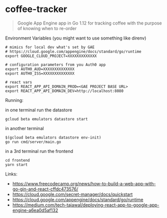 # coffee-tracker
> Google App Engine app in Go 1.12 for tracking coffee with the purpose of knowing when to re-order


Environment Variables (you might want to use something like direnv)

```.env
# mimics for local dev what's set by GAE
# https://cloud.google.com/appengine/docs/standard/go/runtime
export GOOGLE_CLOUD_PROJECT=XXXXXXXXXXXXX

# configuration parameters from you Auth0 app
export AUTH0_AUD=XXXXXXXXXXXXXX
export AUTH0_ISS=XXXXXXXXXXXXXX

# react vars
export REACT_APP_API_DOMAIN_PROD=<GAE PROJECT BASE URL>
export REACT_APP_API_DOMAIN_DEV=http://localhost:8080
```

Running:

in one terminal run the datastore
```
gcloud beta emulators datastore start
```

in another terminal
```
$(gcloud beta emulators datastore env-init)
go run cmd/server/main.go
```
in a 3rd terminal run the frontend
```
cd frontend
yarn start
```

Links:

* https://www.freecodecamp.org/news/how-to-build-a-web-app-with-go-gin-and-react-cffdc473576/
* https://cloud.google.com/secret-manager/docs/quickstart
* https://cloud.google.com/appengine/docs/standard/go/runtime
* https://medium.com/tech-tajawal/deploying-react-app-to-google-app-engine-a6ea0d5af132
    